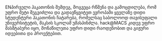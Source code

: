ENპირველი ჰაკათონის შემდეგ, მოგვეცა რწმენა და გამოცდილება, რომ უფრო მეტი შეგვიძლია და გადავწყვიტეთ ევროპაში ყველაზე დიდი სტუდენტური ჰაკათონის ჩატარება, რომელსაც საბოლოოდ თავისუფალი უნივერსიტეტის, მაკსის სკოლამ უმასპინძლა. hack@MACS კიდევ უფრო მასშტაბური იყო, მონაწილეთა უფრო დიდი რაოდენობით და გიჟური იდეებითა და პროექტებით.  
